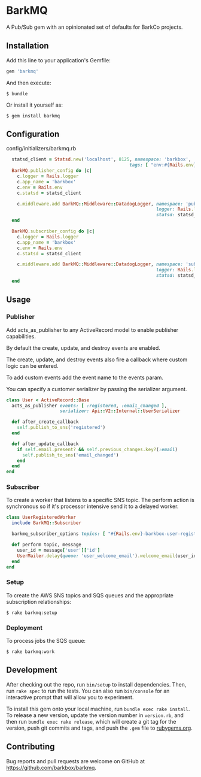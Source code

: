# BarkMQ
A Pub/Sub gem with an opinionated set of defaults for BarkCo projects.

## Installation

Add this line to your application's Gemfile:

```ruby
gem 'barkmq'
```

And then execute:

    $ bundle

Or install it yourself as:

    $ gem install barkmq


## Configuration
config/initializers/barkmq.rb
```ruby
  statsd_client = Statsd.new('localhost', 8125, namespace: 'barkbox',
                                              tags: [ "env:#{Rails.env}" ])
  BarkMQ.publisher_config do |c|
    c.logger = Rails.logger
    c.app_name = 'barkbox'
    c.env = Rails.env
    c.statsd = statsd_client

    c.middleware.add BarkMQ::Middleware::DatadogLogger, namespace: 'publisher',
                                                        logger: Rails.logger,
                                                        statsd: statsd_client
  end

  BarkMQ.subscriber_config do |c|
    c.logger = Rails.logger
    c.app_name = 'barkbox'
    c.env = Rails.env
    c.statsd = statsd_client

    c.middleware.add BarkMQ::Middleware::DatadogLogger, namespace: 'subscriber',
                                                        logger: Rails.logger,
                                                        statsd: statsd_client
  end
```

## Usage

### Publisher

Add acts_as_publisher to any ActiveRecord model to enable publisher capabilities.

By default the create, update, and destroy events are enabled.

The create, update, and destroy events also fire a callback where custom logic can be entered.

To add custom events add the event name to the events param.

You can specify a customer serializer by passing the serializer argument.

```ruby
class User < ActiveRecord::Base
  acts_as_publisher events: [ :registered, :email_changed ],
                    serializer: Api::V2::Internal::UserSerializer

  def after_create_callback
    self.publish_to_sns('registered')
  end

  def after_update_callback
    if self.email.present? && self.previous_changes.key?(:email)
      self.publish_to_sns('email_changed')
    end
  end
end
```

### Subscriber

To create a worker that listens to a specific SNS topic. The perform action is synchronous so if it's processor intensive send it to a delayed worker.

```ruby
class UserRegisteredWorker
  include BarkMQ::Subscriber

  barkmq_subscriber_options topics: [ "#{Rails.env}-barkbox-user-registered" ]

  def perform topic, message
    user_id = message['user']['id']
    UserMailer.delay(queue: 'user_welcome_email').welcome_email(user_id)
  end
end
```

### Setup
To create the AWS SNS topics and SQS queues and the appropriate subscription relationships:

    $ rake barkmq:setup

### Deployment
To process jobs the SQS queue:

    $ rake barkmq:work

## Development

After checking out the repo, run `bin/setup` to install dependencies. Then, run `rake spec` to run the tests. You can also run `bin/console` for an interactive prompt that will allow you to experiment.

To install this gem onto your local machine, run `bundle exec rake install`. To release a new version, update the version number in `version.rb`, and then run `bundle exec rake release`, which will create a git tag for the version, push git commits and tags, and push the `.gem` file to [rubygems.org](https://rubygems.org).

## Contributing

Bug reports and pull requests are welcome on GitHub at https://github.com/barkbox/barkmq.
